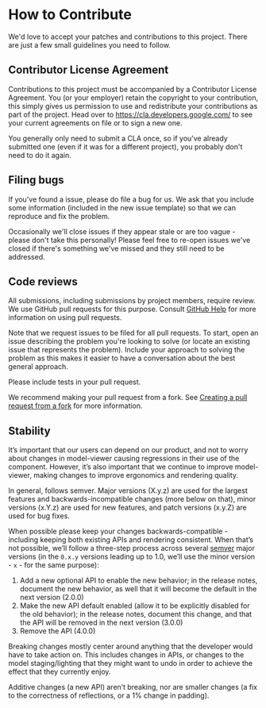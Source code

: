 # How to Contribute

We'd love to accept your patches and contributions to this project. There are
just a few small guidelines you need to follow.

## Contributor License Agreement

Contributions to this project must be accompanied by a Contributor License
Agreement. You (or your employer) retain the copyright to your contribution,
this simply gives us permission to use and redistribute your contributions as
part of the project. Head over to <https://cla.developers.google.com/> to see
your current agreements on file or to sign a new one.

You generally only need to submit a CLA once, so if you've already submitted one
(even if it was for a different project), you probably don't need to do it
again.

## Filing bugs

If you've found a issue, please do file a bug for us. We ask that you include
some information (included in the new issue template) so that we can reproduce
and fix the problem.

Occasionally we'll close issues if they appear stale or are too vague - please
don't take this personally! Please feel free to re-open issues we've closed if
there's something we've missed and they still need to be addressed.

## Code reviews

All submissions, including submissions by project members, require review. We
use GitHub pull requests for this purpose. Consult
[GitHub Help](https://help.github.com/articles/about-pull-requests/) for more
information on using pull requests.

Note that we request issues to be filed for all pull requests. To start, open
an issue describing the problem you're looking to solve (or locate an existing
issue that represents the problem). Include your approach to solving the
problem as this makes it easier to have a conversation about the best general
approach.

Please include tests in your pull request.

We recommend making your pull request from a fork. See [Creating a pull
request from a
fork](https://help.github.com/articles/creating-a-pull-request-from-a-fork/)
for more information.

## Stability

It’s important that our users can depend on our product, and not to worry
about changes in model-viewer causing regressions in their use of the
component. However, it’s also important that we continue to improve
model-viewer, making changes to improve ergonomics and rendering quality.

In general, <model-viewer> follows semver. Major versions (X.y.z) are used for
the largest features and backwards-incompatible changes (more below on that),
minor versions (x.Y.z) are used for new features, and patch versions (x.y.Z)
are used for bug fixes.

When possible please keep your changes backwards-compatible - including
keeping both existing APIs and rendering consistent. When that’s not possible,
we’ll follow a three-step process across several [semver](semver.org) major
versions (in the `0.x.y` versions leading up to 1.0, we’ll use the minor
version - `x` - for the same purpose): 

1) Add a new optional API to enable the new behavior; in the release notes,
document the new behavior, as well that it will become the default in the
next version (2.0.0)
1) Make the new API default enabled (allow it to be explicitly disabled for
the old behavior); in the release notes, document this change, and that the
API will be removed in the next version (3.0.0)
1) Remove the API (4.0.0)

Breaking changes mostly center around anything that the developer would have
to take action on. This includes changes in APIs, or changes to the model
staging/lighting that they might want to undo in order to achieve the effect
that they currently enjoy.

Additive changes (a new API) aren’t breaking, nor are smaller changes (a fix
to the correctness of reflections, or a 1% change in padding).

